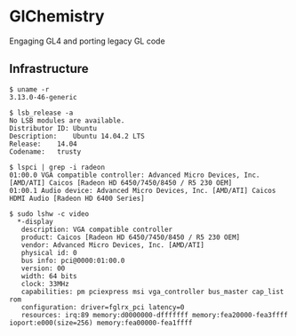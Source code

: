 # GlChemistry
Engaging GL4 and porting legacy GL code

Infrastructure
----
	$ uname -r
	3.13.0-46-generic

	$ lsb_release -a
	No LSB modules are available.
	Distributor ID:	Ubuntu
	Description:	Ubuntu 14.04.2 LTS
	Release:	14.04
	Codename:	trusty
	
	$ lspci | grep -i radeon
	01:00.0 VGA compatible controller: Advanced Micro Devices, Inc. [AMD/ATI] Caicos [Radeon HD 6450/7450/8450 / R5 230 OEM]
	01:00.1 Audio device: Advanced Micro Devices, Inc. [AMD/ATI] Caicos HDMI Audio [Radeon HD 6400 Series]
	
	$ sudo lshw -c video
	  *-display               
       description: VGA compatible controller
       product: Caicos [Radeon HD 6450/7450/8450 / R5 230 OEM]
       vendor: Advanced Micro Devices, Inc. [AMD/ATI]
       physical id: 0
       bus info: pci@0000:01:00.0
       version: 00
       width: 64 bits
       clock: 33MHz
       capabilities: pm pciexpress msi vga_controller bus_master cap_list rom
       configuration: driver=fglrx_pci latency=0
       resources: irq:89 memory:d0000000-dfffffff memory:fea20000-fea3ffff ioport:e000(size=256) memory:fea00000-fea1ffff
	
	
	
	